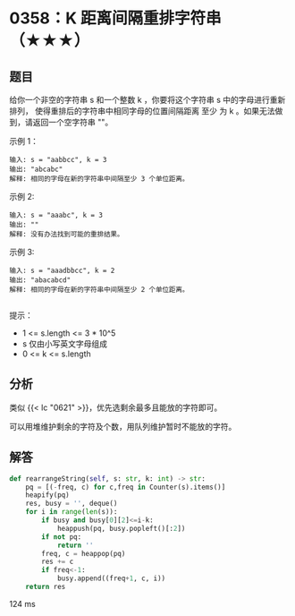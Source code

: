# 0358：K 距离间隔重排字符串（★★★）


## 题目

给你一个非空的字符串 s 和一个整数 k ，你要将这个字符串 s 中的字母进行重新排列，
使得重排后的字符串中相同字母的位置间隔距离 至少 为 k 。如果无法做到，请返回一个空字符串 ""。


示例 1：

	输入: s = "aabbcc", k = 3
	输出: "abcabc" 
	解释: 相同的字母在新的字符串中间隔至少 3 个单位距离。

示例 2:

	输入: s = "aaabc", k = 3
	输出: "" 
	解释: 没有办法找到可能的重排结果。

示例 3:

	输入: s = "aaadbbcc", k = 2
	输出: "abacabcd"
	解释: 相同的字母在新的字符串中间隔至少 2 个单位距离。
	 

提示：
- 1 <= s.length <= 3 * 10^5
- s 仅由小写英文字母组成
- 0 <= k <= s.length


## 分析

类似 {{< lc "0621" >}}，优先选剩余最多且能放的字符即可。

可以用堆维护剩余的字符及个数，用队列维护暂时不能放的字符。


## 解答

```python
def rearrangeString(self, s: str, k: int) -> str:
    pq = [(-freq, c) for c,freq in Counter(s).items()]
    heapify(pq)
    res, busy = '', deque()
    for i in range(len(s)):
        if busy and busy[0][2]<=i-k:
            heappush(pq, busy.popleft()[:2])
        if not pq:
            return ''
        freq, c = heappop(pq)
        res += c
        if freq<-1:
            busy.append((freq+1, c, i))
    return res
```
124 ms

